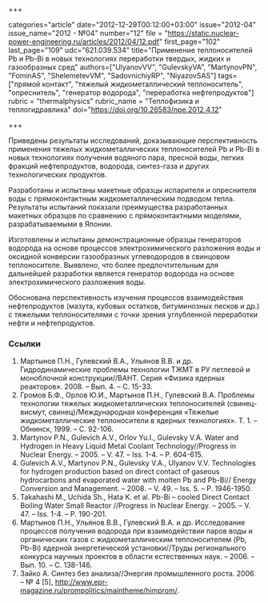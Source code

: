+++

categories="article"
date="2012-12-29T00:12:00+03:00"
issue="2012-04"
issue_name="2012 - №04"
number="12"
file = "https://static.nuclear-power-engineering.ru/articles/2012/04/12.pdf"
first_page="102"
last_page="109"
udc="621.039.534"
title="Применение теплоносителей Pb и Pb-Bi в новых технологиях переработки твердых, жидких и газообразных сред"
authors=["UlyanovVV", "GulevskyVA", "MartynovPN", "FominAS", "ShelemetevVM", "SadovnichiyRP",  "NiyazovSAS"]
tags=["прямой контакт", "тяжелый жидкометаллический теплоноситель", "опреснитель", "генератор водорода", "переработка нефтепродуктов"]
rubric = "thermalphysics"
rubric_name = "Теплофизика и теплогидравлика"
doi="https://doi.org/10.26583/npe.2012.4.12"

+++

Приведены результаты исследований, доказывающие перспективность применения тяжелых жидкометаллических теплоносителей Pb и Pb-Bi в новых технологиях получения водяного пара, пресной воды, легких фракций нефтепродуктов, водорода, синтез-газа и других технологических продуктов.

Разработаны и испытаны макетные образцы испарителя и опреснителя воды с прямоконтактным жидкометаллическим подводом тепла. Результаты испытаний показали преимущества разработанных макетных образцов по сравнению с прямоконтактными моделями, разрабатываемыми в Японии.

Изготовлены и испытаны демонстрационные образцы генераторов водорода на основе процессов электрохимического разложения воды и оксидной конверсии газообразных углеводородов в свинцовом теплоносителе. Выявлено, что более предпочтительным для дальнейшей разработки является генератор водорода на основе электрохимического разложения воды.

Обоснована перспективность изучения процессов взаимодействия нефтепродуктов (мазута, кубовых остатков, битуминозных песков и др.) с тяжелыми теплоносителями с точки зрения углубленной переработки нефти и нефтепродуктов.

### Ссылки

1. Мартынов П.Н., Гулевский В.А., Ульянов В.В. и др. Гидродинамические проблемы технологии ТЖМТ в РУ петлевой и моноблочной конструкции//ВАНТ. Серия «Физика ядерных реакторов». 2008. – Вып. 4. – С. 15-33.
2. Громов Б.Ф., Орлов Ю.И., Мартынов П.Н., Гулевский В.А. Проблемы технологии тяжелых жидкометаллических теплоносителей (свинец-висмут, свинец)/Международная конференция «Тяжелые жидкометаллические теплоносители в ядерных технологиях». Т. 1. – Обнинск, 1999. – С. 92-106.
3. Martynov P.N., Gulevich A.V., Orlov Yu.I., Gulevsky V.A. Water and Hydrogen in Heavy Liquid Metal Coolant Technology//Progress in Nuclear Energy. – 2005. – V. 47. – Iss. 1-4. – Р. 604-615.
4. Gulevich A.V., Martynov P.N., Gulevsky V.A., Ulyanov V.V. Technologies for hydrogen production based on direct contact of gaseous hydrocarbons and evaporated water with molten Pb and Pb-Bi// Energy Conversion and Management. – 2008. – V. 49. – Iss. 5. – Р. 1946-1950.
5. Takahashi M., Uchida Sh., Hata K. et al. Pb-Bi – cooled Direct Contact Boiling Water Small Reactor //Progress in Nuclear Energy. – 2005. – V. 47. – Iss. 1-4. – Р. 190-201.
6. Мартынов П.Н., Ульянов В.В., Гулевский В.А. и др. Исследование процессов получения водорода при взаимодействии паров воды и органических газов с жидкометаллическим теплоносителем (Pb, Pb-Bi) ядерной энергетической установки//Труды регионального конкурса научных проектов в области естественных наук. – 2006. – Вып. 10. – С. 138-146.
7. Зайко А. Синтез без анализа//Энергия промышленного роста. 2006. – № 4 [5], http://www.epr-magazine.ru/prompolitics/maintheme/himprom/.